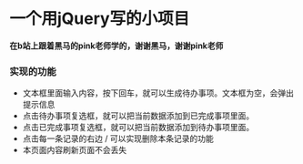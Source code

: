 # 一个用jQuery写的小项目
**在b站上跟着黑马的pink老师学的，谢谢黑马，谢谢pink老师**
### 实现的功能
* 文本框里面输入内容，按下回车，就可以生成待办事项。文本框为空，会弹出提示信息
* 点击待办事项复选框，就可以把当前数据添加到已完成事项里面。
* 点击已完成事项复选框，就可以把当前数据添加到待办事项里面。
* 点击每一条记录的右边 / 可以实现删除本条记录的功能
* 本页面内容刷新页面不会丢失

